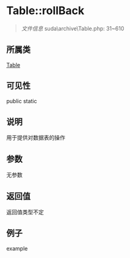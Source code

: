 # Table::rollBack



> *文件信息* suda\archive\Table.php: 31~610

## 所属类 

[Table](../Table.md)

## 可见性

 public static

## 说明


用于提供对数据表的操作



## 参数


无参数


## 返回值

返回值类型不定


## 例子

example